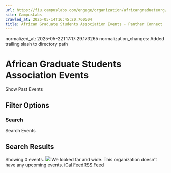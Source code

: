 ```yaml
---
url: https://fiu.campuslabs.com/engage/organization/africangraduateorg/events/
site: CampusLabs
crawled_at: 2025-05-14T16:45:20.760504
title: African Graduate Students Association Events - Panther Connect
---
```

normalized_at: 2025-05-22T17:17:29.173265
normalization_changes: Added trailing slash to directory path

# African Graduate Students Association Events
Show Past Events
## Filter Options
### Search
Search Events
## Search Results
Showing 0 events.
![](https://static.campuslabsengage.com/discovery/images/events_1.svg)
We looked far and wide.
This organization doesn't have any upcoming events.
[iCal Feed](https://fiu.campuslabs.com/engage/organization/africangraduateorg/events.ics)[RSS Feed](https://fiu.campuslabs.com/engage/organization/africangraduateorg/events.rss)
